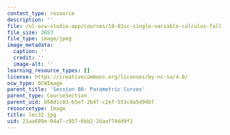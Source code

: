 ```yaml
---
content_type: resource
description: ''
file: /ol-ocw-studio-app/courses/18-01sc-single-variable-calculus-fall-2010/21aa699e04a7c9576bb22daaf74dd9f1_lec32.jpg
file_size: 3653
file_type: image/jpeg
image_metadata:
  caption: ''
  credit: ''
  image-alt: ''
learning_resource_types: []
license: https://creativecommons.org/licenses/by-nc-sa/4.0/
ocw_type: OCWImage
parent_title: 'Session 80: Parametric Curves'
parent_type: CourseSection
parent_uid: b58d1c03-b5e7-2b4f-c2ef-553cda5d94b7
resourcetype: Image
title: lec32.jpg
uid: 21aa699e-04a7-c957-6bb2-2daaf74dd9f1
---
```

